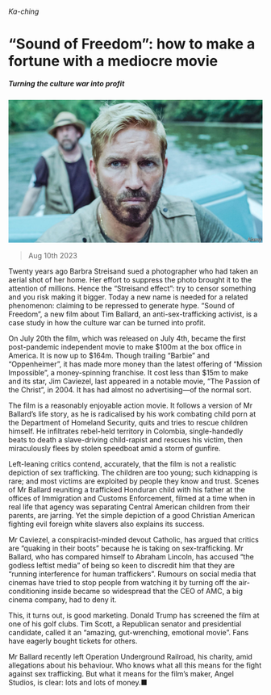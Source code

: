 ###### Ka-ching

# “Sound of Freedom”: how to make a fortune with a mediocre movie 

##### Turning the culture war into profit 

![image](images/20230812_USP003.jpg) 

> Aug 10th 2023 

Twenty years ago Barbra Streisand sued a photographer who had taken an aerial shot of her home. Her effort to suppress the photo brought it to the attention of millions. Hence the “Streisand effect”: try to censor something and you risk making it bigger. Today a new name is needed for a related phenomenon: claiming to be repressed to generate hype. “Sound of Freedom”, a new film about Tim Ballard, an anti-sex-trafficking activist, is a case study in how the culture war can be turned into profit.

On July 20th the film, which was released on July 4th, became the first post-pandemic independent movie to make $100m at the box office in America. It is now up to $164m. Though trailing “Barbie” and “Oppenheimer”, it has made more money than the latest offering of “Mission Impossible”, a money-spinning franchise. It cost less than $15m to make and its star, Jim Caviezel, last appeared in a notable movie, “The Passion of the Christ”, in 2004. It has had almost no advertising—of the normal sort.

The film is a reasonably enjoyable action movie. It follows a version of Mr Ballard’s life story, as he is radicalised by his work combating child porn at the Department of Homeland Security, quits and tries to rescue children himself. He infiltrates rebel-held territory in Colombia, single-handedly beats to death a slave-driving child-rapist and rescues his victim, then miraculously flees by stolen speedboat amid a storm of gunfire. 

Left-leaning critics contend, accurately, that the film is not a realistic depiction of sex trafficking. The children are too young; such kidnapping is rare; and most victims are exploited by people they know and trust. Scenes of Mr Ballard reuniting a trafficked Honduran child with his father at the offices of Immigration and Customs Enforcement, filmed at a time when in real life that agency was separating Central American children from their parents, are jarring. Yet the simple depiction of a good Christian American fighting evil foreign white slavers also explains its success.

Mr Caviezel, a conspiracist-minded devout Catholic, has argued that critics are “quaking in their boots” because he is taking on sex-trafficking. Mr Ballard, who has compared himself to Abraham Lincoln, has accused “the godless leftist media” of being so keen to discredit him that they are “running interference for human traffickers”. Rumours on social media that cinemas have tried to stop people from watching it by turning off the air-conditioning inside became so widespread that the CEO of AMC, a big cinema company, had to deny it. 

This, it turns out, is good marketing. Donald Trump has screened the film at one of his golf clubs. Tim Scott, a Republican senator and presidential candidate, called it an “amazing, gut-wrenching, emotional movie”. Fans have eagerly bought tickets for others. 

Mr Ballard recently left Operation Underground Railroad, his charity, amid allegations about his behaviour. Who knows what all this means for the fight against sex trafficking. But what it means for the film’s maker, Angel Studios, is clear: lots and lots of money.■


